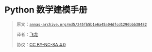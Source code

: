 # Python 数学建模手册

> 原文：[`annas-archive.org/md5/245fb5b1e6a45a04dfcd1296bbb38482`](https://annas-archive.org/md5/245fb5b1e6a45a04dfcd1296bbb38482)
> 
> 译者：[飞龙](https://github.com/wizardforcel)
> 
> 协议：[CC BY-NC-SA 4.0](http://creativecommons.org/licenses/by-nc-sa/4.0/)